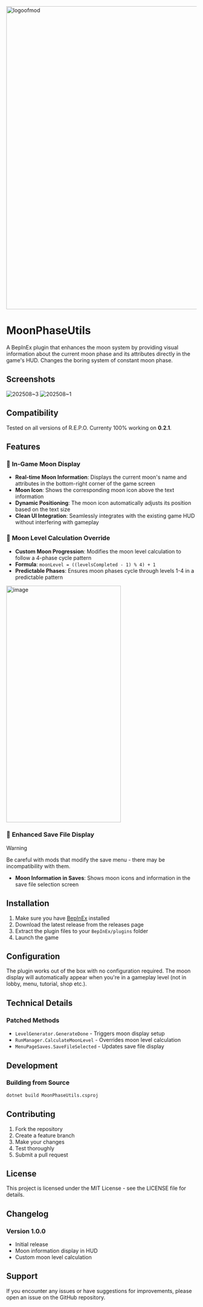 
<img width="2480" height="799" alt="logoofmod" src="https://github.com/user-attachments/assets/e2bf33b8-2993-4631-ab6e-575d62168ac8" />

# MoonPhaseUtils
A BepInEx plugin that enhances the moon system by providing visual information about the current moon phase and its attributes directly in the game's HUD. Changes the boring system of constant moon phase.

## Screenshots
![202508~3](https://github.com/user-attachments/assets/dfa0dba6-e2e5-4ab9-99bb-d1116eda28e3)
![202508~1](https://github.com/user-attachments/assets/3ad2bbc3-86d5-49a2-9bd8-770f73a63740)

## Compatibility
Tested on all versions of R.E.P.O. Currenty 100% working on **0.2.1**.

## Features

### 🌙 **In-Game Moon Display**
- **Real-time Moon Information**: Displays the current moon's name and attributes in the bottom-right corner of the game screen
- **Moon Icon**: Shows the corresponding moon icon above the text information
- **Dynamic Positioning**: The moon icon automatically adjusts its position based on the text size
- **Clean UI Integration**: Seamlessly integrates with the existing game HUD without interfering with gameplay

### 🔧 **Moon Level Calculation Override**
- **Custom Moon Progression**: Modifies the moon level calculation to follow a 4-phase cycle pattern
- **Formula**: `moonLevel = ((levelsCompleted - 1) % 4) + 1`
- **Predictable Phases**: Ensures moon phases cycle through levels 1-4 in a predictable pattern
<img width="303" height="624" alt="image" src="https://github.com/user-attachments/assets/d2e91c24-8631-4d43-8a01-7cc97a370cec" />


### 💾 **Enhanced Save File Display**
> [!WARNING]
> Be careful with mods that modify the save menu - there may be incompatibility with them.
- **Moon Information in Saves**: Shows moon icons and information in the save file selection screen

## Installation

1. Make sure you have [BepInEx](https://github.com/BepInEx/BepInEx) installed
2. Download the latest release from the releases page
3. Extract the plugin files to your `BepInEx/plugins` folder
4. Launch the game

## Configuration

The plugin works out of the box with no configuration required. The moon display will automatically appear when you're in a gameplay level (not in lobby, menu, tutorial, shop etc.).

## Technical Details
### Patched Methods
- `LevelGenerator.GenerateDone` - Triggers moon display setup
- `RunManager.CalculateMoonLevel` - Overrides moon level calculation
- `MenuPageSaves.SaveFileSelected` - Updates save file display

## Development

### Building from Source
```bash
dotnet build MoonPhaseUtils.csproj
```

## Contributing

1. Fork the repository
2. Create a feature branch
3. Make your changes
4. Test thoroughly
5. Submit a pull request

## License

This project is licensed under the MIT License - see the LICENSE file for details.

## Changelog

### Version 1.0.0
- Initial release
- Moon information display in HUD
- Custom moon level calculation

## Support

If you encounter any issues or have suggestions for improvements, please open an issue on the GitHub repository.
